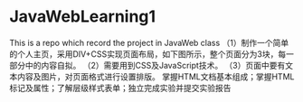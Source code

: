 # JavaWebLearning1
This is a repo which record the project in JavaWeb class
（1）制作一个简单的个人主页，采用DIV+CSS实现页面布局，如下图所示，整个页面分为3块，每一部分中的内容自拟。
（2）需要用到CSS及JavaScript技术。
（3）页面中要有文本内容及图片，对页面格式进行设置排版。
掌握HTML文档基本组成；掌握HTML标记及属性；了解层级样式表单；独立完成实验并提交实验报告
